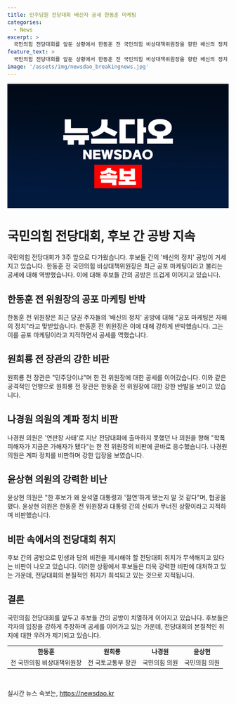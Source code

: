 ```yaml
---
title: 민주당원 전당대회 배신자 공세 한동훈 마케팅
categories:
  - News
excerpt: >
  국민의힘 전당대회를 앞둔 상황에서 한동훈 전 국민의힘 비상대책위원장을 향한 배신의 정치 공방이 고조되고 있습니다. 한 전 위원장은 공포 마케팅은 자해의 정치라고 반박하며 원희룡 전 장관, 나경원 의원 등과의 공세가 뜨겁게 전개되고 있습니다. 이에 대한 비판이 나오고 있으며, 후보 간 비방전에 비례해 민생과 당의 비전을 제시하는 취지가 희석되고 있다는 지적이 제기되고 있습니다. (150자)
feature_text: >
  국민의힘 전당대회를 앞둔 상황에서 한동훈 전 국민의힘 비상대책위원장을 향한 배신의 정치 공방이 고조되고 있습니다. 한 전 위원장은 공포 마케팅은 자해의 정치라고 반박하며 원희룡 전 장관, 나경원 의원 등과의 공세가 뜨겁게 전개되고 있습니다. 이에 대한 비판이 나오고 있으며, 후보 간 비방전에 비례해 민생과 당의 비전을 제시하는 취지가 희석되고 있다는 지적이 제기되고 있습니다. (150자)
image: '/assets/img/newsdao_breakingnews.jpg'
---
```


<p><img src="/assets/img/newsdao_breakingnews.jpg" alt="ontimetimes 속보" /></p>

<h1>국민의힘 전당대회, 후보 간 공방 지속</h1>

<p data-ke-size="size16">국민의힘 전당대회가 3주 앞으로 다가왔습니다. 후보들 간의 '배신의 정치' 공방이 거세지고 있습니다. 한동훈 전 국민의힘 비상대책위원장은 최근 공포 마케팅이라고 불리는 공세에 대해 역방했습니다. 이에 대해 후보들 간의 공방은 뜨겁게 이어지고 있습니다.</p>

<h2>한동훈 전 위원장의 공포 마케팅 반박</h2>

<p data-ke-size="size16">한동훈 전 위원장은 최근 당권 주자들의 '배신의 정치' 공방에 대해 "공포 마케팅은 자해의 정치"라고 맞받았습니다. 한동훈 전 위원장은 이에 대해 강하게 반박했습니다. 그는 이를 공포 마케팅이라고 지적하면서 공세를 역했습니다.</p>

<h2>원희룡 전 장관의 강한 비판</h2>

<p data-ke-size="size16">원희룡 전 장관은 "민주당이냐"며 한 전 위원장에 대한 공세를 이어갔습니다. 이와 같은 공격적인 언행으로 원희룡 전 장관은 한동훈 전 위원장에 대한 강한 반발을 보이고 있습니다.</p>

<h2>나경원 의원의 계파 정치 비판</h2>

<p data-ke-size="size16">나경원 의원은 '연판장 사태'로 지난 전당대회에 출마하지 못했던 나 의원을 향해 "학폭 피해자가 지금은 가해자가 됐다"는 한 전 위원장의 비판에 곧바로 응수했습니다. 나경원 의원은 계파 정치를 비판하며 강한 입장을 보였습니다.</p>

<h2>윤상현 의원의 강력한 비난</h2>

<p data-ke-size="size16">윤상현 의원은 "한 후보가 왜 윤석열 대통령과 '절연'하게 됐는지 알 것 같다"며, 협공을 폈다. 윤상현 의원은 한동훈 전 위원장과 대통령 간의 신뢰가 무너진 상황이라고 지적하며 비판했습니다.</p>

<h2>비판 속에서의 전당대회 취지</h2>

<p data-ke-size="size16">후보 간의 공방으로 민생과 당의 비전을 제시해야 할 전당대회 취지가 무색해지고 있다는 비판이 나오고 있습니다. 이러한 상황에서 후보들은 더욱 강력한 비판에 대처하고 있는 가운데, 전당대회의 본질적인 취지가 희석되고 있는 것으로 지적됩니다.</p>

<h2>결론</h2>

<p data-ke-size="size16">국민의힘 전당대회를 앞두고 후보들 간의 공방이 치열하게 이어지고 있습니다. 후보들은 각자의 입장을 강하게 주장하며 공세를 이어가고 있는 가운데, 전당대회의 본질적인 취지에 대한 우려가 제기되고 있습니다.</p>

<table>
  <tbody>
    <tr>
      <td style="text-align: center; height: 17px;"><b>한동훈</b></td>
      <td style="text-align: center; height: 17px;"><b>원희룡</b></td>
      <td style="text-align: center; height: 17px;"><b>나경원</b></td>
      <td style="text-align: center; height: 17px;"><b>윤상현</b></td>
    </tr>
    <tr>
      <td style="text-align: center; height: 17px;">전 국민의힘 비상대책위원장</td>
      <td style="text-align: center; height: 17px;">전 국토교통부 장관</td>
      <td style="text-align: center; height: 17px;">국민의힘 의원</td>
      <td style="text-align: center; height: 17px;">국민의힘 의원</td>
    </tr>
  </tbody>
</table>

<p data-ke-size="size16">&nbsp;</p>
실시간 뉴스 속보는, <a href="https://newsdao.kr" rel="dofollow">https://newsdao.kr</a>


